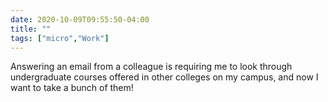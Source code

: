 ```yaml
---
date: 2020-10-09T09:55:50-04:00
title: ""
tags: ["micro","Work"]
---
```

Answering an email from a colleague is requiring me to look through undergraduate courses offered in other colleges on my campus, and now I want to take a bunch of them!

